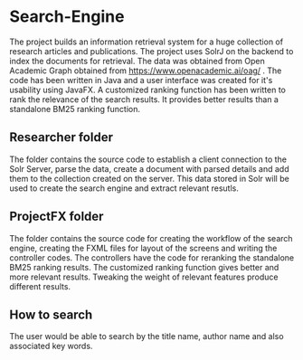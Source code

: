 # Search-Engine

The project builds an information retrieval system for a huge collection of research articles and publications. The project uses SolrJ on the backend to index the documents for retrieval. 
The data was obtained from Open Academic Graph obtained from https://www.openacademic.ai/oag/ . The code has been written in Java and a user interface was created for it's usability using JavaFX. A customized ranking function has been written to rank the relevance of the search results. It provides better results than a standalone BM25 ranking function.

## Researcher folder

The folder contains the source code to establish a client connection to the Solr Server, parse the data, create a document with parsed details and add them to the collection created on the server. This data stored in Solr will be used to create the search engine and extract relevant resutls.


## ProjectFX folder

The folder contains the source code for creating the workflow of the search engine, creating the FXML files for layout of the screens and writing the controller codes. The controllers have the code for reranking the standalone BM25 ranking results. The customized ranking function gives better and more relevant results. Tweaking the weight of relevant features produce different results.

## How to search
The user would be able to search by the title name, author name and also associated key words.

